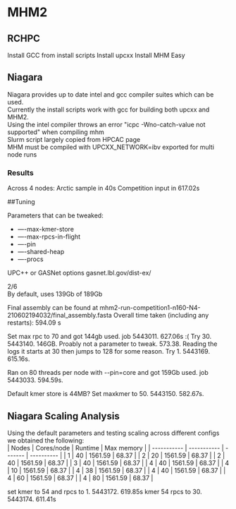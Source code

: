# MHM2

## RCHPC

Install GCC from install scripts
Install upcxx
Install MHM
Easy

## Niagara
Niagara provides up to date intel and gcc compiler suites which can be used.  
Currently the install scripts work with gcc for building both upcxx and MHM2.  
Using the intel compiler throws an error "icpc -Wno-catch-value not supported" when compiling mhm  
Slurm script largely copied from HPCAC page  
MHM must be compiled with UPCXX_NETWORK=ibv exported for multi node runs

### Results
Across 4 nodes:
Arctic sample in 40s
Competition input in 617.02s

##Tuning

Parameters that can be tweaked:

- —-max-kmer-store
- —-max-rpcs-in-flight
- —-pin
- —-shared-heap
- —-procs

UPC++ or GASNet options
gasnet.lbl.gov/dist-ex/

2/6  
By default, uses 139Gb of 189Gb  

Final assembly can be found at  mhm2-run-competition1-n160-N4-210602194032/final_assembly.fasta
Overall time taken (including any restarts): 594.09 s

Set max rpc to 70 and got 144gb used. job 5443011. 627.06s :(
Try 30. 5443140. 146GB. Proably not a parameter to tweak. 573.38. Reading the logs it starts at 30 then jumps to 128 for some reason.
Try 1. 5443169. 615.16s.


Ran on 80 threads per node with --pin=core and got 159Gb used. job 5443033. 594.59s.

Default kmer store is 44MB?
Set maxkmer to 50. 5443150. 582.67s.

## Niagara Scaling Analysis

Using the default parameters and testing scaling across different configs we obtained the following:  
| Nodes       | Cores/node  | Runtime | Max memory |
| ----------- | ----------- | ------- | ---------- |
| 1           | 40          | 1561.59 | 68.37      |
| 2           | 20          | 1561.59 | 68.37      |
| 2           | 40          | 1561.59 | 68.37      |
| 3           | 40          | 1561.59 | 68.37      |
| 4           | 40          | 1561.59 | 68.37      |
| 4           | 10          | 1561.59 | 68.37      |
| 4           | 38          | 1561.59 | 68.37      |
| 4           | 40          | 1561.59 | 68.37      |
| 4           | 60          | 1561.59 | 68.37      |
| 4           | 80          | 1561.59 | 68.37      |

set kmer to 54 and rpcs to 1. 5443172. 619.85s
kmer 54 rpcs to 30. 5443174. 611.41s

